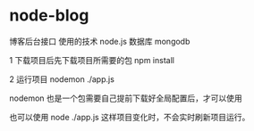 # node-blog
博客后台接口
使用的技术 node.js 数据库 mongodb

1 下载项目后先下载项目所需要的包
npm install 

2 运行项目
nodemon ./app.js

nodemon 也是一个包需要自己提前下载好全局配置后，才可以使用

也可以使用 node ./app.js 这样项目变化时，不会实时刷新项目运行。

